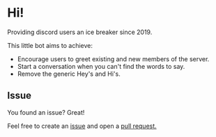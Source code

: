 # Hi!

Providing discord users an ice breaker since 2019. 

This little bot aims to achieve: 

- Encourage users to greet existing and new members of the server. 
- Start a conversation when you can't find the words to say. 
- Remove the generic Hey's and Hi's. 

## Issue

You found an issue? Great! 

Feel free to create an [issue](https://github.com/Whatchamazog/hi-bot/issues) and open a [pull request.](https://github.com/Whatchamazog/hi-bot/pulls)
